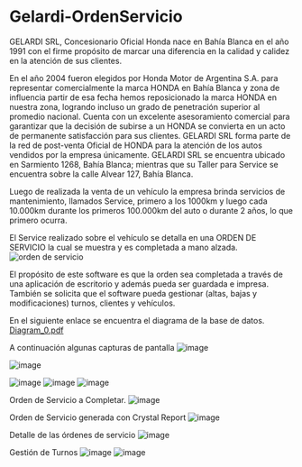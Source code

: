 # Gelardi-OrdenServicio
GELARDI SRL, Concesionario Oficial Honda nace en Bahía Blanca en el año 1991 con el firme propósito de marcar una diferencia en la calidad y calidez en la atención de sus clientes.

En el año 2004 fueron elegidos por Honda Motor de Argentina S.A. para representar comercialmente la marca HONDA en Bahía Blanca y zona de influencia partir de esa fecha hemos reposicionado la marca HONDA en nuestra zona, logrando incluso un grado de penetración superior al promedio nacional. Cuenta con un excelente asesoramiento comercial para garantizar que la decisión de subirse a un HONDA se convierta en un acto de permanente satisfacción para sus clientes.
GELARDI SRL forma parte de la red de post-venta Oficial de HONDA para la atención de los autos vendidos por la empresa únicamente.
GELARDI SRL se encuentra ubicado en Sarmiento 1268, Bahía Blanca; mientras que su Taller para Service se encuentra sobre la calle Alvear 127, Bahía Blanca.

Luego de realizada la venta de un vehículo la empresa brinda servicios de mantenimiento, llamados Service, primero a los 1000km y luego cada 10.000km durante los primeros 100.000km del auto o durante 2 años, lo que primero ocurra.

El Service realizado sobre el vehículo se detalla en una ORDEN DE SERVICIO la cual se muestra y es completada a mano alzada.
![orden de servicio](https://github.com/mmontana83/Gelardi-OrdenServicio/assets/101347311/d88a341e-6d15-4504-b739-31944c69a7c4)

El propósito de este software es que la orden sea completada a través de una aplicación de escritorio y además pueda ser guardada e impresa.
También se solicita que el software pueda gestionar (altas, bajas y modificaciones) turnos, clientes y vehículos.

En el siguiente enlace se encuentra el diagrama de la base de datos.
[Diagram_0.pdf](https://github.com/mmontana83/Gelardi-OrdenServicio/files/12134944/Diagram_0.pdf)

A continuación algunas capturas de pantalla
![image](https://github.com/mmontana83/Gelardi-OrdenServicio/assets/101347311/a42d1d59-5820-491b-a20b-ba1b116b24f8)

![image](https://github.com/mmontana83/Gelardi-OrdenServicio/assets/101347311/95b2e9b9-c95d-469e-9e6c-2175a53150ae)

![image](https://github.com/mmontana83/Gelardi-OrdenServicio/assets/101347311/309d1c79-e235-4f3b-bcad-8be93add2ed0) ![image](https://github.com/mmontana83/Gelardi-OrdenServicio/assets/101347311/1f817b3a-3fd8-4f1c-acda-4450580c8c7c) ![image](https://github.com/mmontana83/Gelardi-OrdenServicio/assets/101347311/c407e676-76c9-48d0-bbc9-47d67eae9bf6)

Orden de Servicio a Completar.
![image](https://github.com/mmontana83/Gelardi-OrdenServicio/assets/101347311/ad7f169f-5bd3-42e3-8aae-303c40d9529b)

Orden de Servicio generada con Crystal Report
![image](https://github.com/mmontana83/Gelardi-OrdenServicio/assets/101347311/7f8bd1f9-d25c-407b-aa93-010229e088b5)

Detalle de las órdenes de servicio
![image](https://github.com/mmontana83/Gelardi-OrdenServicio/assets/101347311/c047decf-6532-401a-b74d-9c3e1dae6102)

Gestión de Turnos
![image](https://github.com/mmontana83/Gelardi-OrdenServicio/assets/101347311/c1fe4e49-72ee-40e8-a237-9f7ceba4f694)
![image](https://github.com/mmontana83/Gelardi-OrdenServicio/assets/101347311/42945f6d-bde1-47e3-bfde-71139e0df422)







